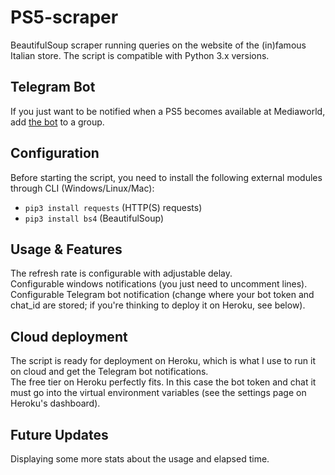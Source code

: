 # PS5-scraper

BeautifulSoup scraper running queries on the website of the (in)famous Italian store.
The script is compatible with Python 3.x versions.

## Telegram Bot
If you just want to be notified when a PS5 becomes available at Mediaworld, add [the bot](https://t.me/PS5scrapermw_bot) to a group.

## Configuration
Before starting the script, you need to install the following external modules through CLI (Windows/Linux/Mac):
* `pip3 install requests` (HTTP(S) requests)
* `pip3 install bs4` (BeautifulSoup)

## Usage & Features

The refresh rate is configurable with adjustable delay.  
Configurable windows notifications (you just need to uncomment lines).  
Configurable Telegram bot notification (change where your bot token and chat_id are stored; if you're thinking to deploy it on Heroku, see below).

## Cloud deployment

The script is ready for deployment on Heroku, which is what I use to run it on cloud and get the Telegram bot notifications.  
The free tier on Heroku perfectly fits. In this case the bot token and chat it must go into the virtual environment variables (see the settings page on Heroku's dashboard).

## Future Updates
Displaying some more stats about the usage and elapsed time.
